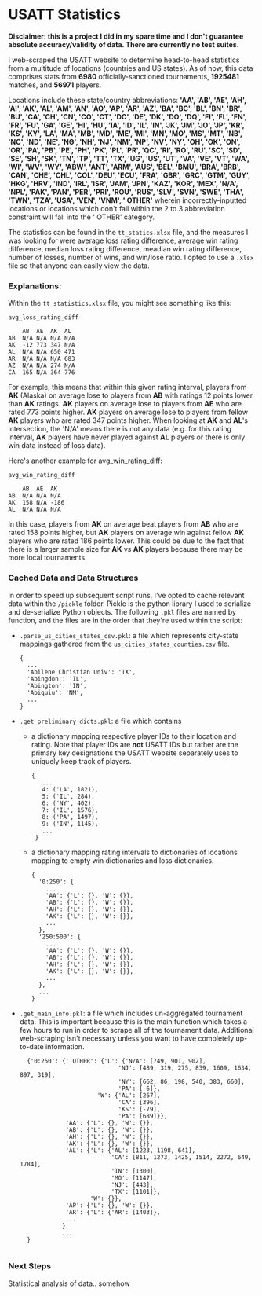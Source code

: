 # USATT Statistics

**Disclaimer: this is a project I did in my spare time and I don't guarantee absolute accuracy/validity of data. There are currently 
no test suites.**

I web-scraped the USATT website to determine head-to-head statistics from a multitude of locations (countries and US states).
As of now, this data comprises stats from **6980** officially-sanctioned tournaments, **1925481** matches, and **56971** players. 

Locations include these state/country abbreviations: **'AA', 'AB', 'AE', 'AH', 'AI', 'AK', 'AL', 'AM', 'AN', 'AO', 'AP', 'AR', 'AZ', 'BA', 'BC', 'BL', 'BN', 'BR', 'BU', 'CA', 'CH', 'CN', 'CO', 'CT', 'DC', 'DE', 'DK', 'DO', 'DQ', 'FI', 'FL', 'FN', 'FR', 'FU', 'GA', 'GE', 'HI', 'HU', 'IA', 'ID', 'IL', 'IN', 'JK', 'JM', 'JO', 'JP', 'KR', 'KS', 'KY', 'LA', 'MA', 'MB', 'MD', 'ME', 'MI', 'MN', 'MO', 'MS', 'MT', 'NB', 'NC', 'ND', 'NE', 'NG', 'NH', 'NJ', 'NM', 'NP', 'NV', 'NY', 'OH', 'OK', 'ON', 'OR', 'PA', 'PB', 'PE', 'PH', 'PK', 'PL', 'PR', 'QC', 'RI', 'RO', 'RU', 'SC', 'SD', 'SE', 'SH', 'SK', 'TN', 'TP', 'TT', 'TX', 'UG', 'US', 'UT', 'VA', 'VE', 'VT', 'WA', 'WI', 'WV', 'WY', 'ABW', 'ANT', 'ARM', 'AUS', 'BEL', 'BMU', 'BRA', 'BRB', 'CAN', 'CHE', 'CHL', 'COL', 'DEU', 'ECU', 'FRA', 'GBR', 'GRC', 'GTM', 'GUY', 'HKG', 'HRV', 'IND', 'IRL', 'ISR', 'JAM', 'JPN', 'KAZ', 'KOR', 'MEX', 'N/A', 'NPL', 'PAK', 'PAN', 'PER', 'PRI', 'ROU', 'RUS', 'SLV', 'SVN', 'SWE', 'THA', 'TWN', 'TZA', 'USA', 'VEN', 'VNM', ' OTHER'**
wherein incorrectly-inputted locations or locations which don't fall within the 2 to 3 abbreviation constraint will fall into the ' OTHER' category.

The statistics can be found in the `tt_statics.xlsx` file, and the measures I was looking for were average loss rating difference, average
win rating difference, median loss rating difference, meadian win rating difference, number of losses, number of wins, and win/lose ratio.
I opted to use a `.xlsx` file so that anyone can easily view the data.

### Explanations:

Within the `tt_statistics.xlsx` file, you might see something like this:

```
avg_loss_rating_diff				
				
	AB	AE	AK	AL
AB	N/A	N/A	N/A	N/A
AK	-12	773	347	N/A
AL	N/A	N/A	650	471
AR	N/A	N/A	N/A	683
AZ	N/A	N/A	274	N/A
CA	165	N/A	364	776
```

For example, this means that within this given rating interval, players from **AK** (Alaska) on average lose to players from **AB**
with ratings 12 points lower than **AK** ratings. **AK** players on average lose to players from **AE** who are rated 773 points
higher. **AK** players on average lose to players from fellow **AK** players who are rated 347 points higher. When looking at 
**AK** and **AL**'s intersection, the 'N/A' means there is not any data (e.g. for this rating interval, **AK** players have never
played against **AL** players or there is only win data instead of loss data).

Here's another example for avg_win_rating_diff:
```
avg_win_rating_diff			
			
	AB	AE	AK
AB	N/A	N/A	N/A
AK	158	N/A	-186
AL	N/A	N/A	N/A
```

In this case, players from **AK** on average beat players from **AB** who are rated 158 points higher, but **AK** players on average
win against fellow **AK** players who are rated 186 points lower. This could be due to the fact that there is a larger sample size for **AK**
vs **AK** players because there may be more local tournaments.

### Cached Data and Data Structures

In order to speed up subsequent script runs, I've opted to cache relevant data within the `/pickle` folder. Pickle is the python library I
used to serialize and de-serialize Python objects. The following `.pkl` files are named by function, and the files are in the order that
they're used within the script:

* `.parse_us_cities_states_csv.pkl`: a file which represents city-state mappings gathered from the `us_cities_states_counties.csv` file. 

    ```
    {
      ...
      'Abilene Christian Univ': 'TX',
      'Abingdon': 'IL',
      'Abington': 'IN',
      'Abiquiu': 'NM',
      ...
    }
    ```
  
* `.get_preliminary_dicts.pkl`: a file which contains 
  * a dictionary mapping respective player IDs to their location and rating. Note that player IDs are **not** USATT IDs but rather 
  are the primary key designations the USATT website separately uses to uniquely keep track of players.
  
    ```
    {
       ...
       4: ('LA', 1821),
       5: ('IL', 284),
       6: ('NY', 402),
       7: ('IL', 1576),
       8: ('PA', 1497),
       9: ('IN', 1145),
       ...
     }
    ```
  
  * a dictionary mapping rating intervals to dictionaries of locations mapping to empty win dictionaries and loss dictionaries.
  
    ```
    {
      '0:250': {  
        ...
        'AA': {'L': {}, 'W': {}},
        'AB': {'L': {}, 'W': {}},
        'AH': {'L': {}, 'W': {}},
        'AK': {'L': {}, 'W': {}},
        ...
      },
      '250:500': {  
        ...
        'AA': {'L': {}, 'W': {}},
        'AB': {'L': {}, 'W': {}},
        'AH': {'L': {}, 'W': {}},
        'AK': {'L': {}, 'W': {}},
        ...
      },
      ...
    }
    ```
  
* `.get_main_info.pkl`: a file which includes un-aggregated tournament data. This is important because this is the main function which
takes a few hours to run in order to scrape all of the tournament data. Additional web-scraping isn't necessary unless you want to have
completely up-to-date information.

  ```
    {'0:250': {' OTHER': {'L': {'N/A': [749, 901, 902],
                              'NJ': [489, 319, 275, 839, 1609, 1634, 897, 319],
                              'NY': [662, 86, 198, 540, 383, 660],
                              'PA': [-6]},
                        'W': {'AL': [267],
                              'CA': [396],
                              'KS': [-79],
                              'PA': [689]}},
               'AA': {'L': {}, 'W': {}},
               'AB': {'L': {}, 'W': {}},
               'AH': {'L': {}, 'W': {}},
               'AK': {'L': {}, 'W': {}},
               'AL': {'L': {'AL': [1223, 1198, 641],
                            'CA': [811, 1273, 1425, 1514, 2272, 649, 1784],
                            'IN': [1300],
                            'MO': [1147],
                            'NJ': [443],
                            'TX': [1101]},
                      'W': {}},
               'AP': {'L': {}, 'W': {}},
               'AR': {'L': {'AR': [1403]},
               ...
              }
              ...
    }
                
  ```

### Next Steps

Statistical analysis of data.. somehow

